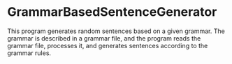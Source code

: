 # GrammarBasedSentenceGenerator

This program generates random sentences based on a given grammar. The grammar is described in a grammar file,
and the program reads the grammar file, processes it, and generates sentences according to the grammar rules.
